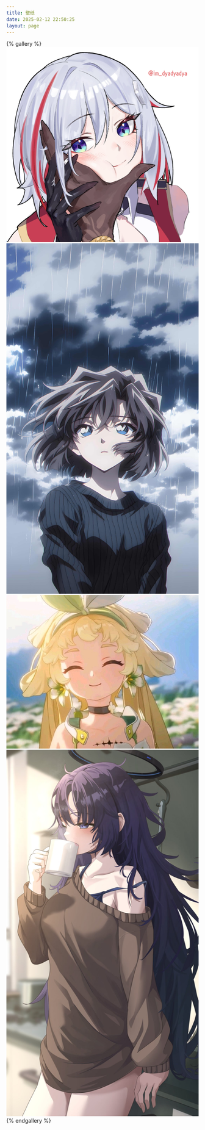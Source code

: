 ```yaml
---
title: 壁纸
date: 2025-02-12 22:50:25
layout: page
---
```

{% gallery %}
![](https://raw.githubusercontent.com/Brian510000/pic_bed/main/web-site/1724325157937.png)
![](https://raw.githubusercontent.com/Brian510000/pic_bed/main/web-site/1725602763619.jpg)
![](https://raw.githubusercontent.com/Brian510000/pic_bed/main/web-site/6.jpg)
![](https://raw.githubusercontent.com/Brian510000/pic_bed/main/web-site/1723714929438.jpg)
{% endgallery %}
